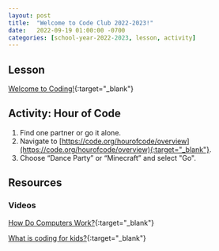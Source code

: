 ```yaml
---
layout: post
title:  "Welcome to Code Club 2022-2023!"
date:   2022-09-19 01:00:00 -0700
categories: [school-year-2022-2023, lesson, activity]
---
```


## Lesson

[Welcome to Coding!](/code-club/assets/pdf/welcome-to-coding.pdf){:target="_blank"}

## Activity: Hour of Code

1. Find one partner or go it alone.
2. Navigate to 
[https://code.org/hourofcode/overview](https://code.org/hourofcode/overview){:target="_blank"}.
3. Choose “Dance Party” or “Minecraft” and select "Go".

## Resources

### Videos

[How Do Computers Work?](https://www.youtube.com/watch?v=P2Fc0Aj_u58){:target="_blank"}

[What is coding for kids?](https://www.youtube.com/watch?v=j-3eArinB7E){:target="_blank"}
